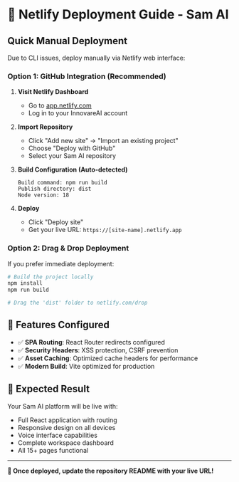 # 🚀 Netlify Deployment Guide - Sam AI

## Quick Manual Deployment

Due to CLI issues, deploy manually via Netlify web interface:

### Option 1: GitHub Integration (Recommended)

1. **Visit Netlify Dashboard**
   - Go to [app.netlify.com](https://app.netlify.com)
   - Log in to your InnovareAI account

2. **Import Repository**
   - Click "Add new site" → "Import an existing project"
   - Choose "Deploy with GitHub"
   - Select your Sam AI repository

3. **Build Configuration (Auto-detected)**
   ```
   Build command: npm run build
   Publish directory: dist
   Node version: 18
   ```

4. **Deploy**
   - Click "Deploy site"
   - Get your live URL: `https://[site-name].netlify.app`

### Option 2: Drag & Drop Deployment

If you prefer immediate deployment:

```bash
# Build the project locally
npm install
npm run build

# Drag the 'dist' folder to netlify.com/drop
```

## 🔧 Features Configured

- ✅ **SPA Routing**: React Router redirects configured
- ✅ **Security Headers**: XSS protection, CSRF prevention
- ✅ **Asset Caching**: Optimized cache headers for performance
- ✅ **Modern Build**: Vite optimized for production

## 🎯 Expected Result

Your Sam AI platform will be live with:
- Full React application with routing
- Responsive design on all devices
- Voice interface capabilities
- Complete workspace dashboard
- All 15+ pages functional

---

**🌟 Once deployed, update the repository README with your live URL!**